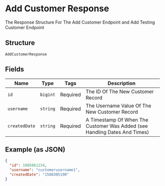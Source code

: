 
# Add Customer Response

The Response Structure For The Add Customer Endpoint and Add Testing Customer Endpoint

## Structure

`AddCustomerResponse`

## Fields

| Name | Type | Tags | Description |
|  --- | --- | --- | --- |
| `id` | `bigint` | Required | The ID Of The New Customer Record |
| `username` | `string` | Required | The Username Value Of The New Customer Record |
| `createdDate` | `string` | Required | A Timestamp Of When The Customer Was Added (see Handling Dates And Times) |

## Example (as JSON)

```json
{
  "id": 1005061234,
  "username": "customerusername1",
  "createdDate": "1588305190"
}
```

